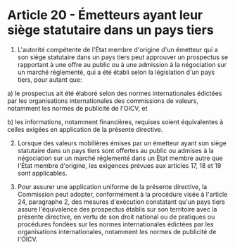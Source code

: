 # Article 20 - Émetteurs ayant leur siège statutaire dans un pays tiers


1. L'autorité compétente de l'État membre d'origine d'un émetteur qui a son siège statutaire dans un pays tiers peut approuver un prospectus se rapportant à une offre au public ou à une admission à la négociation sur un marché réglementé, qui a été établi selon la législation d'un pays tiers, pour autant que:

a) le prospectus ait été élaboré selon des normes internationales édictées par les organisations internationales des commissions de valeurs, notamment les normes de publicité de l'OICV, et

b) les informations, notamment financières, requises soient équivalentes à celles exigées en application de la présente directive.

2. Lorsque des valeurs mobilières émises par un émetteur ayant son siège statutaire dans un pays tiers sont offertes au public ou admises à la négociation sur un marché réglementé dans un État membre autre que l'État membre d'origine, les exigences prévues aux articles 17, 18 et 19 sont applicables.

3. Pour assurer une application uniforme de la présente directive, la Commission peut adopter, conformément à la procédure visée à l'article 24, paragraphe 2, des mesures d'exécution constatant qu'un pays tiers assure l'équivalence des prospectus établis sur son territoire avec la présente directive, en vertu de son droit national ou de pratiques ou procédures fondées sur les normes internationales édictées par les organisations internationales, notamment les normes de publicité de l'OICV.

